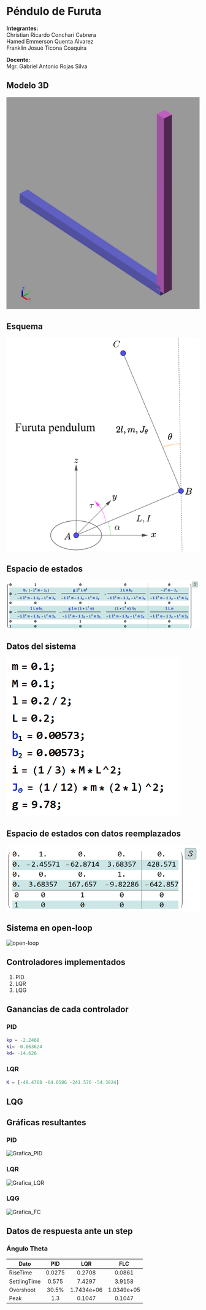# **Péndulo de Furuta**

**Integrantes:**  
Christian Ricardo Conchari Cabrera  
Hamed Emmerson Quenta Alvarez  
Franklin Josué Ticona Coaquira  

**Docente:**  
Mgr. Gabriel Antonio Rojas Silva

## Modelo 3D

![Simscape](https://github.com/DRIAE/Furuta_Pendulum/blob/master/assets/3dview.png)

## Esquema

![Esquema](https://github.com/DRIAE/Furuta_Pendulum/blob/master/assets/esquema.png)

## **Espacio de estados**

![State Space](https://github.com/DRIAE/Furuta_Pendulum/blob/master/assets/espaciodeestados.png)

## **Datos del sistema**

![Datos](https://github.com/DRIAE/Furuta_Pendulum/blob/master/assets/datos.png)

## **Espacio de estados con datos reemplazados**

![State Space1](https://github.com/DRIAE/Furuta_Pendulum/blob/master/assets/espaciodeestados1.png)

## **Sistema en open-loop**

![open-loop](https://github.com/Rod5919/Pendulo-invertido/blob/main/assets/Grafica_open-loop.jpg)

## **Controladores implementados**

1. PID
2. LQR
3. LQG

## **Ganancias de cada controlador**

### **PID**

~~~matlab
kp = -2.2468
ki= -0.063624
kd= -14.626
~~~

### **LQR**

~~~matlab
K = [-48.4768 -64.0586 -241.576 -54.3824]
~~~

## **LQG**

## **Gráficas resultantes**

### **PID**

![Grafica_PID](https://github.com/Rod5919/Pendulo-invertido/blob/main/assets/Grafica_PID.jpg)

### **LQR**

![Grafica_LQR](https://github.com/Rod5919/Pendulo-invertido/blob/main/assets/Grafica_LQR.jpg)

### **LQG**

![Grafica_FC](https://github.com/Rod5919/Pendulo-invertido/blob/main/assets/Grafica_FC.jpg)

## **Datos de respuesta ante un step**

### **Ángulo Theta**

|Dato         |PID        |LQR       |FLC       |
|-------------|:---------:|:--------:|:--------:|
|RiseTime     |     0.0275|0.2708    |0.0861    |
|SettlingTime |     0.575 |7.4297    |3.9158    |
|Overshoot    |      30.5%|1.7434e+06|1.0349e+05|
|Peak         |        1.3|0.1047    |0.1047    |

